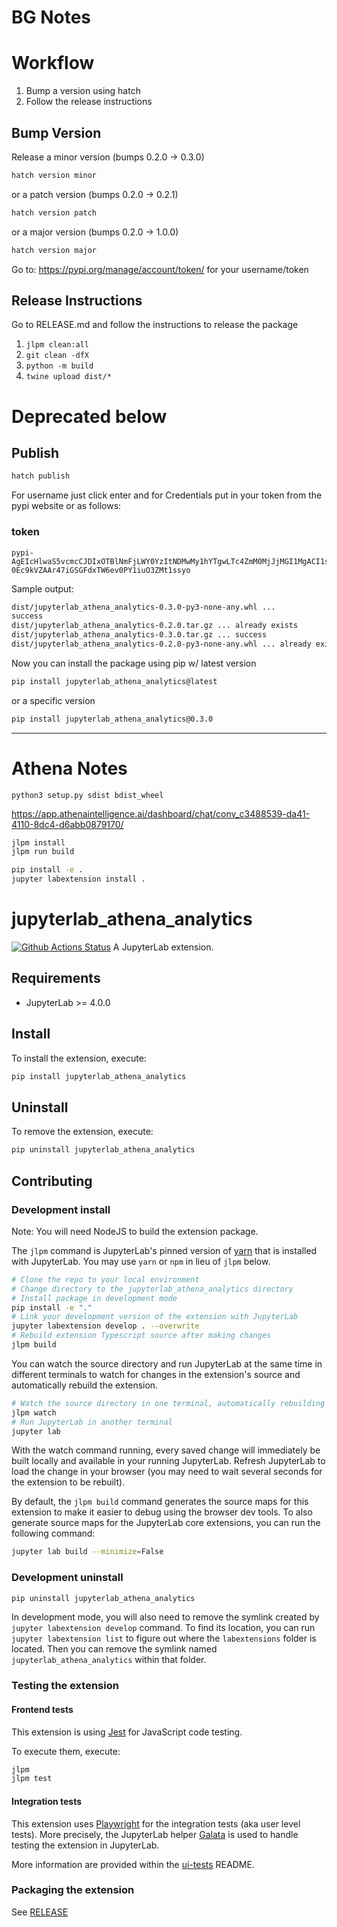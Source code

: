 # BG Notes

# Workflow
1. Bump a version using hatch
2. Follow the release instructions

## Bump Version

Release a minor version (bumps 0.2.0 -> 0.3.0)
```bash
hatch version minor
```

or a patch version (bumps 0.2.0 -> 0.2.1)
```bash
hatch version patch
```

or a major version (bumps 0.2.0 -> 1.0.0)
```bash
hatch version major
```
Go to: https://pypi.org/manage/account/token/ for your username/token

## Release Instructions

Go to RELEASE.md and follow the instructions to release the package
1. `jlpm clean:all`
2. `git clean -dfX`
3. `python -m build`
4. `twine upload dist/*`


# Deprecated below

## Publish
```bash
hatch publish
```
For username just click enter and for Credentials put in your token from the pypi website or as follows: 

### token
```
pypi-AgEIcHlwaS5vcmcCJDIxOTBlNmFjLWY0YzItNDMwMy1hYTgwLTc4ZmM0MjJjMGI1MgACI1sxLFsianVweXRlcmxhYi1hdGhlbmEtYW5hbHl0aWNzIl1dAAIsWzIsWyJiZWY1ZGM2Ny02NGE4LTQ4ODYtOWM2ZC02M2M1YzVmNWVmNGEiXV0AAAYgxX-0Ec9kVZAAr47iGSGFdxTW6ev0PY1iuO3ZMt1ssyo
```

Sample output:
```bash
dist/jupyterlab_athena_analytics-0.3.0-py3-none-any.whl ...
success
dist/jupyterlab_athena_analytics-0.2.0.tar.gz ... already exists
dist/jupyterlab_athena_analytics-0.3.0.tar.gz ... success
dist/jupyterlab_athena_analytics-0.2.0-py3-none-any.whl ... already exists
```

Now you can install the package using pip w/ latest version
```bash
pip install jupyterlab_athena_analytics@latest
```

or a specific version
```bash
pip install jupyterlab_athena_analytics@0.3.0
```


___ 

# Athena Notes

```
python3 setup.py sdist bdist_wheel
```


https://app.athenaintelligence.ai/dashboard/chat/conv_c3488539-da41-4110-8dc4-d6abb0879170/

```bash
jlpm install
jlpm run build
```

```bash
pip install -e .
jupyter labextension install .
```





# jupyterlab_athena_analytics

[![Github Actions Status](https://github.com/github_username/jupyterlab_athena_analytics/workflows/Build/badge.svg)](https://github.com/github_username/jupyterlab_athena_analytics/actions/workflows/build.yml)
A JupyterLab extension.

## Requirements

- JupyterLab >= 4.0.0

## Install

To install the extension, execute:

```bash
pip install jupyterlab_athena_analytics
```

## Uninstall

To remove the extension, execute:

```bash
pip uninstall jupyterlab_athena_analytics
```

## Contributing

### Development install

Note: You will need NodeJS to build the extension package.

The `jlpm` command is JupyterLab's pinned version of
[yarn](https://yarnpkg.com/) that is installed with JupyterLab. You may use
`yarn` or `npm` in lieu of `jlpm` below.

```bash
# Clone the repo to your local environment
# Change directory to the jupyterlab_athena_analytics directory
# Install package in development mode
pip install -e "."
# Link your development version of the extension with JupyterLab
jupyter labextension develop . --overwrite
# Rebuild extension Typescript source after making changes
jlpm build
```

You can watch the source directory and run JupyterLab at the same time in different terminals to watch for changes in the extension's source and automatically rebuild the extension.

```bash
# Watch the source directory in one terminal, automatically rebuilding when needed
jlpm watch
# Run JupyterLab in another terminal
jupyter lab
```

With the watch command running, every saved change will immediately be built locally and available in your running JupyterLab. Refresh JupyterLab to load the change in your browser (you may need to wait several seconds for the extension to be rebuilt).

By default, the `jlpm build` command generates the source maps for this extension to make it easier to debug using the browser dev tools. To also generate source maps for the JupyterLab core extensions, you can run the following command:

```bash
jupyter lab build --minimize=False
```

### Development uninstall

```bash
pip uninstall jupyterlab_athena_analytics
```

In development mode, you will also need to remove the symlink created by `jupyter labextension develop`
command. To find its location, you can run `jupyter labextension list` to figure out where the `labextensions`
folder is located. Then you can remove the symlink named `jupyterlab_athena_analytics` within that folder.

### Testing the extension

#### Frontend tests

This extension is using [Jest](https://jestjs.io/) for JavaScript code testing.

To execute them, execute:

```sh
jlpm
jlpm test
```

#### Integration tests

This extension uses [Playwright](https://playwright.dev/docs/intro/) for the integration tests (aka user level tests).
More precisely, the JupyterLab helper [Galata](https://github.com/jupyterlab/jupyterlab/tree/master/galata) is used to handle testing the extension in JupyterLab.

More information are provided within the [ui-tests](./ui-tests/README.md) README.

### Packaging the extension

See [RELEASE](RELEASE.md)
